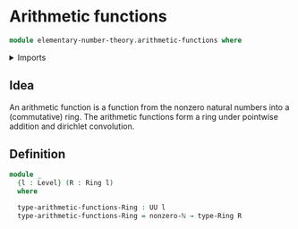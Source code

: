 # Arithmetic functions

```agda
module elementary-number-theory.arithmetic-functions where
```

<details><summary>Imports</summary>
```agda
open import foundation.universe-levels
open import elementary-number-theory.nonzero-natural-numbers
open import ring-theory.rings
```
</details>

## Idea

An arithmetic function is a function from the nonzero natural numbers into a (commutative) ring. The arithmetic functions form a ring under pointwise addition and dirichlet convolution.

## Definition

```agda
module _
  {l : Level} (R : Ring l)
  where

  type-arithmetic-functions-Ring : UU l
  type-arithmetic-functions-Ring = nonzero-ℕ → type-Ring R
```
